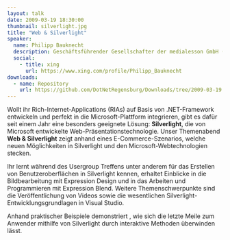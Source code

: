 ```yaml
---
layout: talk
date: 2009-03-19 18:30:00
thumbnail: silverlight.jpg
title: "Web & Silverlight"
speaker:
  name: Philipp Bauknecht
  description: Geschäftsführender Gesellschafter der medialesson GmbH (Pforzheim) und dort für die Beratung, Konzeption und Produktion von Lösungen für webbasierte und lokale Rich-Media-Anwendungen zuständig. Neben zahlreichen Projekten mit kleinen und mittelständischen Kunden sammelte er wertvolle Erfahrungen in der Entwicklung von Lernsoftware für den Geschichtsunterricht. Sein Know-how gibt er seit zwei Jahren an Studenten der Hochschule Pforzheim weiter. Seit 2008 beschäftigt er sich intensiv mit Microsoft Silverlight. Das von ihm entwickelte Silverlight Szenario vermittelt er als Trainer und als Autor von CodeClips. Seinem Studium zum Diplombetriebswirt mit der Fachrichtung Werbung verdankt er seine kreative Denkweise und die Sammelleidenschaft für Werbeclips.
  social:
    - title: xing
      url: https://www.xing.com/profile/Philipp_Bauknecht
downloads:
  - name: Repository
    url: https://github.com/DotNetRegensburg/Downloads/tree/2009-03-19
---
```

Wollt ihr Rich-Internet-Applications (RIAs) auf Basis von .NET-Framework entwickeln und perfekt in die Microsoft-Plattform integrieren, gibt es dafür seit einem Jahr eine besonders geeignete Lösung: **Silverlight**, die von Microsoft entwickelte Web-Präsentationstechnologie. Unser Themenabend **Web & Silverlight** zeigt anhand eines E-Commerce-Szenarios, welche neuen Möglichkeiten in Silverlight und den Microsoft-Webtechnologien stecken.
                        
Ihr lernt während des Usergroup Treffens unter anderem  für das Erstellen von Benutzeroberflächen in Silverlight kennen, erhaltet Einblicke in die Bildbearbeitung mit Expression Design und in das Arbeiten und Programmieren mit Expression Blend. Weitere Themenschwerpunkte sind die Veröffentlichung von Videos sowie die wesentlichen Silverlight-Entwicklungsgrundlagen in Visual Studio.
                        
Anhand praktischer Beispiele demonstriert , wie sich die letzte Meile zum Anwender mithilfe von Silverlight durch interaktive Methoden überwinden lässt.